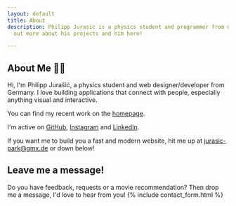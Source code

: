 ```yaml
---
layout: default
title: About
description: Philipp Jurasic is a physics student and programmer from Germany. Find
  out more about his projects and him here!

---
```

## About Me <span class="waveHand">👋🏻</span>

Hi, I'm Philipp Jurašić, a physics student and web designer/developer from Germany. I love building applications that connect with people, especially anything visual and interactive.

You can find my recent work on the [homepage](https://jurasic-park.de/).

I'm active on [GitHub](https://github.com/missing-user), [Instagram](https://www.instagram.com/philippjurasic/) and [LinkedIn](https://www.linkedin.com/in/philipp-jurasic).

If you want me to build you a fast and modern website, hit me up at [jurasic-park@gmx.de](mailto:jurasic-park@gmx.de "E-Mail") or down below!

## Leave me a message!

Do you have feedback, requests or a movie recommendation? Then drop me a message, I'd love to hear from you! 
{% include contact_form.html %}